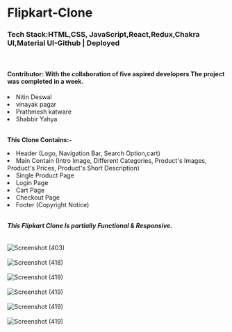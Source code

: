 # Flipkart-Clone
<h3><b>Tech Stack:</i></b>HTML,CSS, JavaScript,React,Redux,Chakra UI,Material UI-<a href="https://github.com/PrathmeshVK/Flipkart" target="_blank" style="text-decoration:none;">Github</a > | <a href="https://flipkart-clone-masai.netlify.app" target="_blank" style="text-decoration:none;" >Deployed</a></h3>
<br>
<h4><b>Contributor:</b> With the collaboration of five aspired developers The project was completed in a week.</h4>
<li>Nitin Deswal </li>
<li>vinayak pagar</li>
<li>Prathmesh katware</li>
<li>Shabbir Yahya</li>

<br>

<b>This Clone Contains:-</b>

<li>Header (Logo, Navigation Bar, Search Option,cart)</li>
<li>Main Contain (Intro Image, Different Categories, Product's Images, Product's Prices, Product's Short Description)</li>
<li>Single Product Page</li>
<li>Login Page</li>
<li>Cart Page</li>
<li>Checkout Page</li>
<li>Footer (Copyright Notice)</li>
<br>

<b><i>This Flipkart Clone Is partially Functional & Responsive.</i></b> 
<br><br><br>
![Screenshot (403)](https://i.ibb.co/fFK72RG/2023-01-09-1.png)
<br><br>
![Screenshot (418)](https://i.ibb.co/Vvm3WRr/2023-01-09-3.png)
<br><br>
![Screenshot (419)](https://i.ibb.co/52Xkrrf/2023-01-09-4.png)
<br><br>
![Screenshot (419)](https://i.ibb.co/q1ws9DS/2023-01-09-8.png)
<br><br>
![Screenshot (419)](https://i.ibb.co/qjP7BDh/2023-01-09-9.png)
<br><br>
![Screenshot (419)](https://i.ibb.co/d7vzRkK/2023-01-09-10.png)
<br><br>


<!-- <br><br>
<a href="https://kanha412.github.io/Flipkart_Clone" target="_blank" style="text-decoration:none;"><i><b>Have A Look By Clicking Here</b></i></a> -->
<!-- 
https://i.ibb.co/d7vzRkK/2023-01-09-10.png
https://i.ibb.co/qjP7BDh/2023-01-09-9.png
https://i.ibb.co/q1ws9DS/2023-01-09-8.png
https://i.ibb.co/52Xkrrf/2023-01-09-4.png
https://i.ibb.co/Vvm3WRr/2023-01-09-3.png
https://i.ibb.co/fFK72RG/2023-01-09-1.png -->